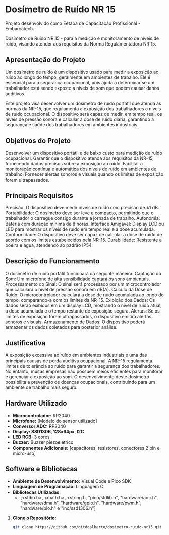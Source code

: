 # Dosímetro de Ruído NR 15

Projeto desenvolvido como Eetapa de Capacitação Profissional - Embarcatech.

Dosímetro de Ruído NR 15 - para a medição e monitoramento de níveis de ruído, visando atender aos requisitos da Norma Regulamentadora NR 15.

## Apresentação do Projeto

Um dosímetro de ruído é um dispositivo usado para medir a exposição ao ruído ao longo do tempo, geralmente em ambientes de trabalho. Ele é essencial para a segurança ocupacional, pois ajuda a determinar se um trabalhador está sendo exposto a níveis de som que podem causar danos auditivos.

Este projeto visa desenvolver um dosímetro de ruído portátil que atenda às normas da NR-15, que regulamenta a exposição dos trabalhadores a níveis de ruído ocupacional. O dispositivo será capaz de medir, em tempo real, os níveis de pressão sonora e calcular a dose de ruído diária, garantindo a segurança e saúde dos trabalhadores em ambientes industriais.

## Objetivos do Projeto

Desenvolver um dispositivo portátil e de baixo custo para medição de ruído ocupacional.
Garantir que o dispositivo atenda aos requisitos da NR-15, fornecendo dados precisos sobre a exposição ao ruído.
Facilitar a monitoração contínua e automática dos níveis de ruído em ambientes de trabalho.
Fornecer alertas sonoros e visuais quando os limites de exposição forem ultrapassados.

## Principais Requisitos
Precisão: O dispositivo deve medir níveis de ruído com precisão de ±1 dB.
Portabilidade: O dosímetro deve ser leve e compacto, permitindo que o trabalhador o carregue consigo durante a jornada de trabalho.
Autonomia: Bateria com duração mínima de 8 horas.
Interface Amigável: Display LCD ou LED para mostrar os níveis de ruído em tempo real e a dose acumulada.
Conformidade: O dispositivo deve ser capaz de calcular a dose de ruído de acordo com os limites estabelecidos pela NR-15.
Durabilidade: Resistente a poeira e água, atendendo ao padrão IP54.

## Descrição do Funcionamento
O dosímetro de ruído portátil funcionará da seguinte maneira:
Captação do Som: Um microfone de alta sensibilidade captará os sons ambientais.
Processamento do Sinal: O sinal será processado por um microcontrolador que calculará o nível de pressão sonora em dB(A).
Cálculo da Dose de Ruído: O microcontrolador calculará a dose de ruído acumulada ao longo do tempo, comparando-a com os limites da NR-15.
Exibição dos Dados: Os dados serão exibidos em um display LCD, mostrando o nível de ruído atual, a dose acumulada e o tempo restante de exposição segura.
Alertas: Se os limites de exposição forem ultrapassados, o dispositivo emitirá alertas sonoros e visuais.
Armazenamento de Dados: O dispositivo poderá armazenar os dados coletados para posterior análise.


## Justificativa
A exposição excessiva ao ruído em ambientes industriais é uma das principais causas de perda auditiva ocupacional. A NR-15 regulamenta limites de tolerância ao ruído para garantir a segurança dos trabalhadores. No entanto, muitas empresas não possuem meios eficientes para monitorar e gerenciar a exposição ao som. O desenvolvimento deste dosímetro possibilita a prevenção de doenças ocupacionais, contribuindo para um ambiente de trabalho mais seguro.


## Hardware Utilizado

- **Microcontrolador:** RP2040
- **Microfone:** [Modelo do sensor utilizado]
- **Conversor ADC:** RP2040
- **Display:  SSD1306, 128x64px, I2C** 
- **LED RGB:** 3 cores
- **Buzzer:** Buzzer piezoelétrico
- **Componentes Adicionais:** [capacitores, resistores, conectores 2 pin e micro-usb]

## Software e Bibliotecas

- **Ambiente de Desenvolvimento:** Visual Code e Pico SDK
- **Linguagem de Programação:** Linguagem C
- **Bibliotecas Utilizadas:** 
  - [<stdio.h>, <math.h>, <string.h, "pico/stdlib.h", "hardware/adc.h", "hardware/dma.h", "hardware/gpio.h", "hardware/pwm.h", "hardware/pio.h" e "inc/ssd1306.h"]




1. **Clone o Repositório:**
   ```bash
   git clone https://github.com/gitdoalberto/dosimetro-ruido-nr15.git
